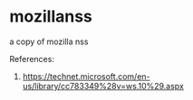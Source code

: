 # mozillanss
a copy of mozilla nss


References:

1) https://technet.microsoft.com/en-us/library/cc783349%28v=ws.10%29.aspx
